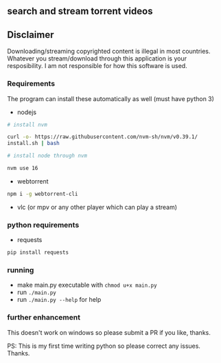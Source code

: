 ## search and stream torrent videos

## Disclaimer

Downloading/streaming copyrighted content is illegal in most countries. Whatever you stream/download through this application is your resposibility. I am not responsible for how this software is used.

### Requirements

The program can install these automatically as well (must have python 3)

- nodejs

```sh
# install nvm

curl -o- https://raw.githubusercontent.com/nvm-sh/nvm/v0.39.1/
install.sh | bash

# install node through nvm

nvm use 16
```

- webtorrent

```sh
npm i -g webtorrent-cli
```

- vlc (or mpv or any other player which can play a stream)

### python requirements

- requests

```sh
pip install requests
```

### running

- make main.py executable with `chmod u+x main.py`
- run `./main.py`
- run `./main.py --help` for help

### further enhancement

This doesn't work on windows so please submit a PR if you like, thanks.

PS: This is my first time writing python so please correct any issues. Thanks.
